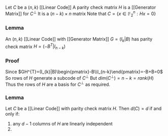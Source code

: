 Let $C$ be a $(n,k)$ [[Linear Code]]
A parity check matrix $H$ is a [[Generator Matrix]] for $C^{\bot}$
It is a $(n-k)\times n$ matrix 
Note that $C=\{ x\in \mathbb{F}_{2}^{n} : Hx=0 \}$

### Lemma
An $(n,k)$ [[Linear Code]] with [[Generator Matrix]] $G=(I_{k}|B)$ has parity check matrix $H=(-B^{T}|I_{n-k})$
### Proof
Since $GH^{T}=(I_{k}|B)\begin{pmatrix}-B\\I_{n-k}\end{pmatrix}=-B+B=0$
So rows of $H$ generate a subcode of $C^{\bot}$
But $dim(C^{\bot})=n-k=rank(H)$
Thus the rows of $H$ are a basis for $C^{\bot}$ as required.
### Lemma
Let $C$ be a [[Linear Code]] with parity check matrix $H$.
Then $d(C)=d$ if and only if:
1. any $d-1$ columns of $H$ are linearly independent
2. 
